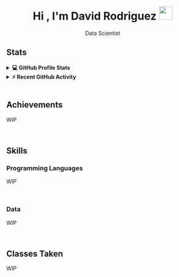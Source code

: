 <h1 align="center">Hi , I'm David Rodriguez <img src="https://media.giphy.com/media/hvRJCLFzcasrR4ia7z/giphy.gif" width="35"></h1>
<p align="center">Data Scientist</p>

## Stats
<details> 
  <summary><b>💻 GitHub Profile Stats</b></summary>
  <br/>
  <p align="center">
    <a href="https://github.com/drod75"><img align="center" src="https://github-readme-stats.vercel.app/api?username=drod75&show_icons=true&locale=en&theme=algolia" alt="drod75" height="192px"/></a>
	</p>
	<p  align="center">
	  <img src="https://github-readme-stats.vercel.app/api/top-langs?username=drod75&show_icons=true&locale=en&layout=compact&theme=algolia" alt="drod75" height="192px"/>
	</p>
  <br/>
  <b>Note:</b> Top languages is only a metric of the languages my public code consists of and doesn't reflect experience or skill level.
  </p>
</details>

<details>
  <summary><b>⚡ Recent GitHub Activity</b></summary>
  <br/>
	<a href="https://github.com/drod75"><img alt="David's Activity Graph" src="https://github-readme-activity-graph.vercel.app/graph?username=drod75&custom_title=Candida%20Noronha's%20Contribution%20Graph&theme=react-dark" /></a>
  <br/>

</details>

<br/>

## Achievements
WIP

<br/>

## Skills
  ### Programming Languages
  WIP

<br/>

  ### Data
  WIP

  <br/>

## Classes Taken
WIP
